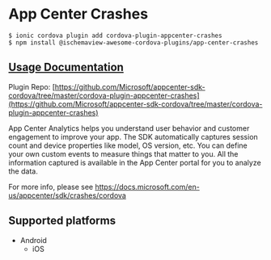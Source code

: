 # App Center Crashes

```
$ ionic cordova plugin add cordova-plugin-appcenter-crashes
$ npm install @ischemaview-awesome-cordova-plugins/app-center-crashes
```

## [Usage Documentation](https://danielsogl.gitbook.io/awesome-cordova-plugins/plugins/app-center-crashes/)

Plugin Repo: [https://github.com/Microsoft/appcenter-sdk-cordova/tree/master/cordova-plugin-appcenter-crashes](https://github.com/Microsoft/appcenter-sdk-cordova/tree/master/cordova-plugin-appcenter-crashes)

App Center Analytics helps you understand user behavior and customer engagement to improve your app.
The SDK automatically captures session count and device properties like model, OS version, etc.
You can define your own custom events to measure things that matter to you.
All the information captured is available in the App Center portal for you to analyze the data.

For more info, please see https://docs.microsoft.com/en-us/appcenter/sdk/crashes/cordova

## Supported platforms

- Android
  - iOS
  



